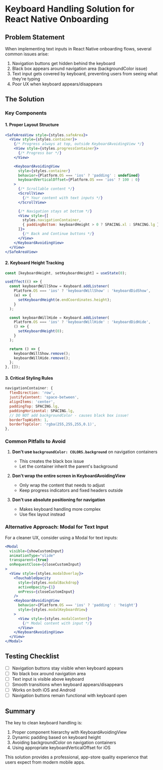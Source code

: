 # Keyboard Handling Solution for React Native Onboarding

## Problem Statement
When implementing text inputs in React Native onboarding flows, several common issues arise:
1. Navigation buttons get hidden behind the keyboard
2. Black box appears around navigation area (backgroundColor issue)
3. Text input gets covered by keyboard, preventing users from seeing what they're typing
4. Poor UX when keyboard appears/disappears

## The Solution

### Key Components

#### 1. **Proper Layout Structure**
```jsx
<SafeAreaView style={styles.safeArea}>
  <View style={styles.container}>
    {/* Progress always at top, outside KeyboardAvoidingView */}
    <View style={styles.progressContainer}>
      {/* Progress bar */}
    </View>

    <KeyboardAvoidingView 
      style={styles.container} 
      behavior={Platform.OS === 'ios' ? 'padding' : undefined}
      keyboardVerticalOffset={Platform.OS === 'ios' ? 100 : 0}
    >
      {/* Scrollable content */}
      <ScrollView>
        {/* Your content with text inputs */}
      </ScrollView>

      {/* Navigation stays at bottom */}
      <View style={[
        styles.navigationContainer,
        { paddingBottom: keyboardHeight > 0 ? SPACING.xl : SPACING.lg }
      ]}>
        {/* Back and Continue buttons */}
      </View>
    </KeyboardAvoidingView>
  </View>
</SafeAreaView>
```

#### 2. **Keyboard Height Tracking**
```jsx
const [keyboardHeight, setKeyboardHeight] = useState(0);

useEffect(() => {
  const keyboardWillShow = Keyboard.addListener(
    Platform.OS === 'ios' ? 'keyboardWillShow' : 'keyboardDidShow',
    (e) => {
      setKeyboardHeight(e.endCoordinates.height);
    }
  );

  const keyboardWillHide = Keyboard.addListener(
    Platform.OS === 'ios' ? 'keyboardWillHide' : 'keyboardDidHide',
    () => {
      setKeyboardHeight(0);
    }
  );

  return () => {
    keyboardWillShow.remove();
    keyboardWillHide.remove();
  };
}, []);
```

#### 3. **Critical Styling Rules**
```jsx
navigationContainer: {
  flexDirection: 'row',
  justifyContent: 'space-between',
  alignItems: 'center',
  paddingTop: SPACING.lg,
  paddingHorizontal: SPACING.lg,
  // DO NOT add backgroundColor - causes black box issue!
  borderTopWidth: 1,
  borderTopColor: 'rgba(255,255,255,0.1)',
},
```

### Common Pitfalls to Avoid

1. **Don't use `backgroundColor: COLORS.background`** on navigation containers
   - This creates the black box issue
   - Let the container inherit the parent's background

2. **Don't wrap the entire screen in KeyboardAvoidingView**
   - Only wrap the content that needs to adjust
   - Keep progress indicators and fixed headers outside

3. **Don't use absolute positioning for navigation**
   - Makes keyboard handling more complex
   - Use flex layout instead

### Alternative Approach: Modal for Text Input

For a cleaner UX, consider using a Modal for text inputs:

```jsx
<Modal
  visible={showCustomInput}
  animationType="slide"
  transparent={true}
  onRequestClose={closeCustomInput}
>
  <View style={styles.modalOverlay}>
    <TouchableOpacity 
      style={styles.modalBackdrop} 
      activeOpacity={1} 
      onPress={closeCustomInput}
    />
    <KeyboardAvoidingView
      behavior={Platform.OS === 'ios' ? 'padding' : 'height'}
      style={styles.modalKeyboardView}
    >
      <View style={styles.modalContent}>
        {/* Modal content with input */}
      </View>
    </KeyboardAvoidingView>
  </View>
</Modal>
```

## Testing Checklist

- [ ] Navigation buttons stay visible when keyboard appears
- [ ] No black box around navigation area
- [ ] Text input is visible above keyboard
- [ ] Smooth transitions when keyboard appears/disappears
- [ ] Works on both iOS and Android
- [ ] Navigation buttons remain functional with keyboard open

## Summary

The key to clean keyboard handling is:
1. Proper component hierarchy with KeyboardAvoidingView
2. Dynamic padding based on keyboard height
3. Avoiding backgroundColor on navigation containers
4. Using appropriate keyboardVerticalOffset for iOS

This solution provides a professional, app-store quality experience that users expect from modern mobile apps. 